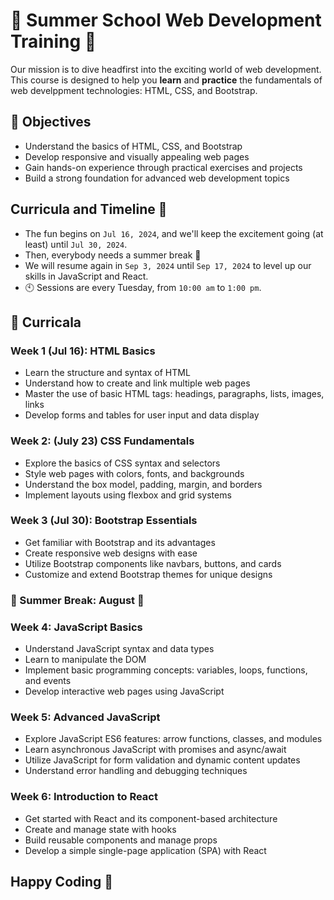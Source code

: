 # 🌟 Summer School Web Development Training  🚀

Our mission is to dive headfirst into the exciting world of web development. This course is designed to help you **learn** and **practice** the fundamentals of web develppment technologies: HTML, CSS, and Bootstrap. 

## 🎯 Objectives
- Understand the basics of HTML, CSS, and Bootstrap
- Develop responsive and visually appealing web pages
- Gain hands-on experience through practical exercises and projects
- Build a strong foundation for advanced web development topics

## Curricula and Timeline 📅

- The fun begins on `Jul 16, 2024`, and we'll keep the excitement going (at least) until `Jul 30, 2024`.
- Then, everybody needs a summer break 🌟
- We will resume again in `Sep 3, 2024` until `Sep 17, 2024` to level up our skills in JavaScript and React. 
- 🕙 Sessions are every Tuesday, from `10:00 am` to `1:00 pm`.

## 📖 Curricala

### Week 1 (Jul 16): HTML Basics
- Learn the structure and syntax of HTML
- Understand how to create and link multiple web pages
- Master the use of basic HTML tags: headings, paragraphs, lists, images, links
- Develop forms and tables for user input and data display

### Week 2: (July 23) CSS Fundamentals
- Explore the basics of CSS syntax and selectors
- Style web pages with colors, fonts, and backgrounds
- Understand the box model, padding, margin, and borders
- Implement layouts using flexbox and grid systems

### Week 3 (Jul 30): Bootstrap Essentials
- Get familiar with Bootstrap and its advantages
- Create responsive web designs with ease
- Utilize Bootstrap components like navbars, buttons, and cards
- Customize and extend Bootstrap themes for unique designs

### 🌟 Summer Break: August 🌟

### Week 4: JavaScript Basics
- Understand JavaScript syntax and data types
- Learn to manipulate the DOM
- Implement basic programming concepts: variables, loops, functions, and events
- Develop interactive web pages using JavaScript

### Week 5: Advanced JavaScript
- Explore JavaScript ES6 features: arrow functions, classes, and modules
- Learn asynchronous JavaScript with promises and async/await
- Utilize JavaScript for form validation and dynamic content updates
- Understand error handling and debugging techniques

### Week 6: Introduction to React
- Get started with React and its component-based architecture
- Create and manage state with hooks
- Build reusable components and manage props
- Develop a simple single-page application (SPA) with React

## Happy Coding 🚀